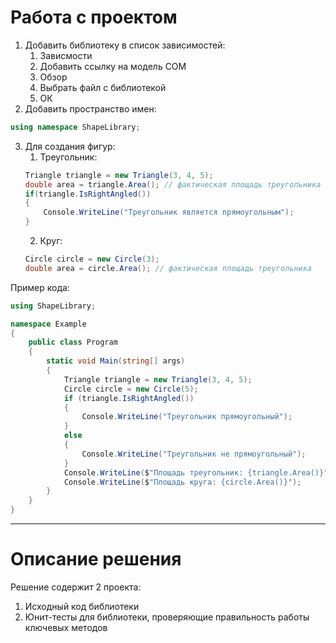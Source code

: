 # Работа с проектом

1. Добавить библиотеку в список зависимостей:
    1. Зависмости
	2. Добавить ссылку на модель COM
	3. Обзор
	4. Выбрать файл с библиотекой
	5. ОК
2. Добавить пространство имен:
```c#
using namespace ShapeLibrary;
```
3. Для создания фигур:
    1. Треугольник:
	```c#
	Triangle triangle = new Triangle(3, 4, 5);
	double area = triangle.Area(); // фактическая площадь треугольника
	if(triangle.IsRightAngled())
	{
		Console.WriteLine("Треугольник является прямоугольным");
	}
	```
	2. Круг:
	```c#
	Circle circle = new Circle(3);
	double area = circle.Area(); // фактическая площадь треугольника
	```
	
Пример кода:
```c#
using ShapeLibrary;

namespace Example
{
    public class Program
    {
        static void Main(string[] args)
        {
            Triangle triangle = new Triangle(3, 4, 5);
            Circle circle = new Circle(5);
            if (triangle.IsRightAngled())
            {
                Console.WriteLine("Треугольник прямоугольный");
            }
            else
            {
                Console.WriteLine("Треугольник не прямоугольный");
            }
            Console.WriteLine($"Площадь треугольник: {triangle.Area()}");
            Console.WriteLine($"Площадь круга: {circle.Area()}");
        }
    }
}
```

___

# Описание решения

Решение содержит 2 проекта:
1. Исходный код библиотеки
2. Юнит-тесты для библиотеки, проверяющие правильность работы ключевых методов

